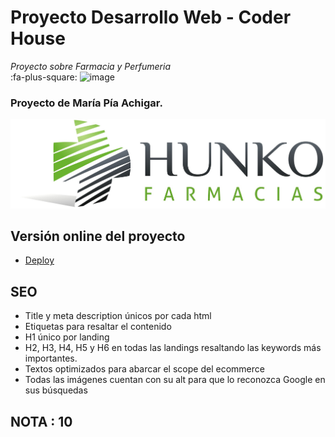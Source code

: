# Proyecto Desarrollo Web - Coder House

_Proyecto sobre Farmacia y Perfumeria_   
:fa-plus-square: 
![image](https://user-images.githubusercontent.com/76546697/134269611-0e68de3f-c3fa-437f-8268-c859e2dfc46d.png)


### Proyecto de María Pía Achigar.

![Print del sitio](/multimedia/HunkoLogo.jpg?raw=true)

## Versión online del proyecto

* [Deploy](https://piaachigar.github.io/Pia-ProyectoFarmacia/)

## SEO

* Title y meta description únicos por cada html
* Etiquetas para resaltar el contenido
* H1 único por landing
* H2, H3, H4, H5 y H6 en todas las landings resaltando las keywords más importantes.
* Textos optimizados para abarcar el scope del ecommerce
* Todas las imágenes cuentan con su alt para que lo reconozca Google en sus búsquedas



## NOTA : 10
